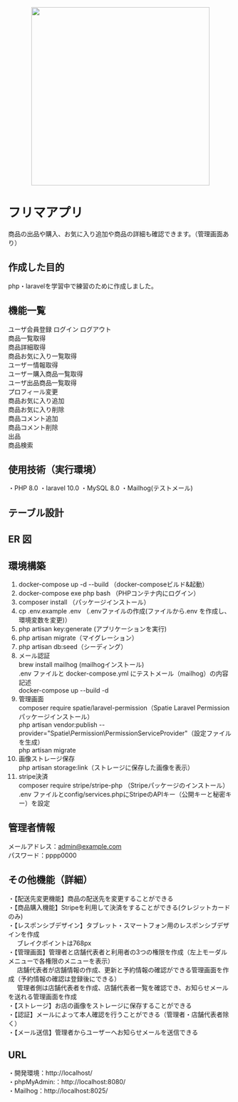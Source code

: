 <p align="center"><a href="https://laravel.com" target="_blank"><img src="https://raw.githubusercontent.com/laravel/art/master/logo-lockup/5%20SVG/2%20CMYK/1%20Full%20Color/laravel-logolockup-cmyk-red.svg" width="400"></a></p>

# フリマアプリ
商品の出品や購入、お気に入り追加や商品の詳細も確認できます。（管理画面あり）



## 作成した目的
php・laravelを学習中で練習のために作成しました。

## 機能一覧
ユーザ会員登録 ログイン ログアウト  
商品一覧取得  
商品詳細取得  
商品お気に入り一覧取得  
ユーザー情報取得  
ユーザー購入商品一覧取得  
ユーザ出品商品一覧取得  
プロフィール変更  
商品お気に入り追加  
商品お気に入り削除  
商品コメント追加  
商品コメント削除  
出品  
商品検索  

## 使用技術（実行環境）
・PHP 8.0
・laravel 10.0
・MySQL  8.0
・Mailhog(テストメール)



## テーブル設計


## ER 図





## 環境構築
1.  docker-compose up -d --build （docker-composeビルド&起動）
2.  docker-compose exe php bash （PHPコンテナ内にログイン）
3.  composer install （パッケージインストール）
4.  cp .env.example .env （.envファイルの作成(ファイルから.env を作成し、環境変数を変更)）
5.  php artisan key:generate (アプリケーションを実行)
6.  php artisan migrate（マイグレーション）
7.  php artisan db:seed（シーディング）
8. メール認証  
    brew install mailhog (mailhogインストール)  
    .env ファイルと docker-compose.yml にテストメール（mailhog）の内容記述  
    docker-compose up --build -d  
9. 管理画面  
    composer require spatie/laravel-permission（Spatie Laravel Permissionパッケージインストール）  
    php artisan vendor:publish --provider="Spatie\Permission\PermissionServiceProvider"（設定ファイルを生成）  
    php artisan migrate  
10. 画像ストレージ保存  
    php artisan storage:link（ストレージに保存した画像を表示）
11. stripe決済  
    composer require stripe/stripe-php （Stripeパッケージのインストール）  
    .env ファイルとconfig/services.phpにStripeのAPIキー（公開キーと秘密キー）を設定

## 管理者情報
メールアドレス：admin@example.com  
パスワード：pppp0000

## その他機能（詳細）
・【配送先変更機能】商品の配送先を変更することができる  
・【商品購入機能】Stripeを利用して決済をすることができる(クレジットカードのみ)  
・【レスポンシブデザイン】タブレット・スマートフォン用のレスポンシブデザインを作成  
&nbsp;&nbsp;&nbsp;&nbsp;&nbsp;ブレイクポイントは768px  
・【管理画面】管理者と店舗代表者と利用者の3つの権限を作成（左上モーダルメニューで各権限のメニューを表示）  
&nbsp;&nbsp;&nbsp;&nbsp;&nbsp;店舗代表者が店舗情報の作成、更新と予約情報の確認ができる管理画面を作成（予約情報の確認は登録後にできる）  
&nbsp;&nbsp;&nbsp;&nbsp;&nbsp;管理者側は店舗代表者を作成、店舗代表者一覧を確認でき、お知らせメールを送れる管理画面を作成  
・【ストレージ】お店の画像をストレージに保存することができる  
・【認証】メールによって本人確認を行うことができる（管理者・店舗代表者除く）  
・【メール送信】管理者からユーザーへお知らせメールを送信できる  

## URL
・開発環境：http://localhost/  
・phpMyAdmin:：http://localhost:8080/  
・Mailhog：http://localhost:8025/

